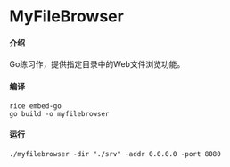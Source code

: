 # MyFileBrowser

#### 介绍
Go练习作，提供指定目录中的Web文件浏览功能。


#### 编译
```
rice embed-go
go build -o myfilebrowser
```

#### 运行

```
./myfilebrowser -dir "./srv" -addr 0.0.0.0 -port 8080
```

